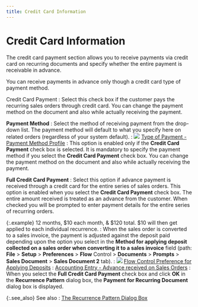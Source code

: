 ```yaml
---
title: Credit Card Information
---
```


# Credit Card Information


The credit card payment section allows you to receive payments via credit  card on recurring documents and specify whether the entire payment is  receivable in advance.


You can receive payments in advance only though a credit card type of  payment method.


Credit Card Payment
: Select this check box if the customer pays the recurring  sales orders through credit card. You can change the payment method on  the document and also while actually receiving the payment.


**Payment Method**
: Select the method of receiving payment from the  drop-down list. The payment method will default to what you specify here  on related orders (regardless of your system default).
: ![]({{site.sp_baseurl}}/img/lens.gif) [Type  of Payment - Payment Method Profile]({{site.sc_chm}}/options/payment-information/payment-methods/payment-method-details/type_of_payment.html)
: This option is enabled only if the **Credit 
 Card Payment** check box is selected. It is mandatory to specify  the payment method if you select the **Credit 
 Card Payment** check box. You can change the payment method on the  document and also while actually receiving the payment.


**Full Credit Card Payment**
: Select this option if advance payment is received  through a credit card for the entire series of sales orders. This option  is enabled when you select the **Credit 
 Card Payment** check box. The entire amount received is treated as  an advance from the customer. When checked you will be prompted to enter  payment details for the entire series of recurring orders.


{:.example}
12 months, $10 each month, & $120 total.  $10 will then get applied to each individual recurrence.
: When  the sales order is converted to a sales invoice, the payment is adjusted  against the deposit paid depending upon the option you select in the **Method for applying deposit collected on a 
 sales order when converting it to a sales invoice** field (path:  **File** > **Setup**  > **Preferences** > **Flow**  Control > **Documents** > **Prompts** > **Sales 
 Document** > **Sales Document 2**  tab).
: ![]({{site.sp_baseurl}}/img/lens.gif) [Flow  Control Preference for Applying Deposits]({{site.bp_chm}}/misc/method_of_applying_deposit_collected_on_a_sales_order_at_the_time_of_converting_it_to_a_sales_invoice.html)
: [Accounting  Entry - Advance received on Sales Orders]({{site.sp_baseurl}}/misc/when_a_deposit_is_received_on_a_sales_order.html)
: When you select the **Full 
 Credit Card Payment** check box and click **OK**  in the **Recurrence Pattern** dialog  box, the **Payment for Recurring Document** dialog box is displayed.


{:.see_also}
See also
: [The  Recurrence Pattern Dialog Box]({{site.sp_baseurl}}/sales-docs/recur-billing/define-recurrence-pattern/the_recurrence_pattern_dialog_box.html)
